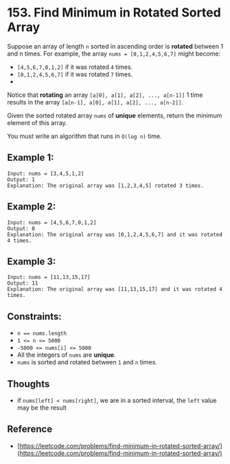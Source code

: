 # 153. Find Minimum in Rotated Sorted Array

Suppose an array of length `n` sorted in ascending order is **rotated** between 1 and n times. For example, 
the array `nums = [0,1,2,4,5,6,7]` might become:

- `[4,5,6,7,0,1,2]` if it was rotated `4` times.
- `[0,1,2,4,5,6,7]` if it was rotated `7` times.
- 
Notice that **rotating** an array `[a[0], a[1], a[2], ..., a[n-1]]` 1 time results in the 
array `[a[n-1], a[0], a[1], a[2], ..., a[n-2]]`.

Given the sorted rotated array `nums` of **unique** elements, return the minimum element of this array.

You must write an algorithm that runs in `O(log n)` time.

## Example 1:

```shell
Input: nums = [3,4,5,1,2]
Output: 1
Explanation: The original array was [1,2,3,4,5] rotated 3 times.
```

## Example 2:

```shell
Input: nums = [4,5,6,7,0,1,2]
Output: 0
Explanation: The original array was [0,1,2,4,5,6,7] and it was rotated 4 times.
```

## Example 3:

```shell
Input: nums = [11,13,15,17]
Output: 11
Explanation: The original array was [11,13,15,17] and it was rotated 4 times.
```

## Constraints:

- `n == nums.length`
- `1 <= n <= 5000`
- `-5000 <= nums[i] <= 5000`
- All the integers of `nums` are **unique**.
- `nums` is sorted and rotated between `1` and `n` times.

## Thoughts

- if `nums[left] < nums[right]`, we are in a sorted interval, the `left` value may be the result

## Reference

- [https://leetcode.com/problems/find-minimum-in-rotated-sorted-array/](https://leetcode.com/problems/find-minimum-in-rotated-sorted-array/)
